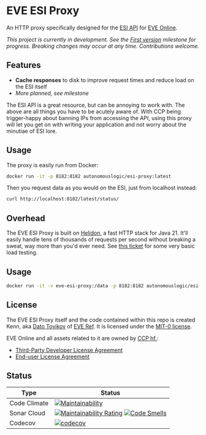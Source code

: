 # EVE ESI Proxy
An HTTP proxy specifically designed for the [ESI API](https://esi.evetech.net/ui/) for [EVE Online](https://www.eveonline.com/).

_This project is currently in development.
See the [First version](https://github.com/autonomouslogic/eve-esi-proxy/milestone/1) milestone for progress.
Breaking changes may occur at any time.
Contributions welcome._

## Features
* **Cache responses** to disk to improve request times and reduce load on the ESI itself
* _More planned, see milestone_

The ESI API is a great resource, but can be annoying to work with.
The above are all things you have to be acutely aware of.
With CCP being trigger-happy about banning IPs from accessing the API,
using this proxy will let you get on with writing your application and not worry about the minutiae of ESI lore.

## Usage
The proxy is easily run from Docker:
```bash
docker run -it -p 8182:8182 autonomouslogic/esi-proxy:latest
```

Then you request data as you would on the ESI, just from localhost instead:
```bash
curl http://localhost:8182/latest/status/
```

## Overhead
The EVE ESI Proxy is built on [Helidon](https://helidon.io/), a fast HTTP stack for Java 21.
It'll easily handle tens of thousands of requests per second without breaking a sweat, way more than you'd ever need.
See [this ticket](https://github.com/autonomouslogic/eve-esi-proxy/issues/23) for some very basic load testing.

## Usage
```bash
docker run -it -v eve-esi-proxy:/data -p 8182:8182 autonomouslogic/esi-proxy:latest
```

## License
The EVE ESI Proxy itself and the code contained within this repo is created
Kenn, aka [Dato Tovikov](https://evewho.com/character/1452072530) of [EVE Ref](https://everef.net/).
It is licensed under the [MIT-0 license](https://spdx.org/licenses/MIT-0.html).

EVE Online and all assets related to it are owned by [CCP hf.](https://www.ccpgames.com/):
* [Third-Party Developer License Agreement](https://developers.eveonline.com/license-agreement)
* [End-user License Agreement](https://community.eveonline.com/support/policies/eve-eula-en/)

## Status

| Type         | Status                                                                                                                                                                                                                                                                                                                                                                                                    |
|--------------|-----------------------------------------------------------------------------------------------------------------------------------------------------------------------------------------------------------------------------------------------------------------------------------------------------------------------------------------------------------------------------------------------------------|
| Code Climate | [![Maintainability](https://api.codeclimate.com/v1/badges/a48ec1513807fc073563/maintainability)](https://codeclimate.com/github/autonomouslogic/eve-esi-proxy/maintainability)                                                                                                                                                                                                                            |
| Sonar Cloud  | [![Maintainability Rating](https://sonarcloud.io/api/project_badges/measure?project=autonomouslogic_eve-esi-proxy&metric=sqale_rating)](https://sonarcloud.io/summary/new_code?id=autonomouslogic_esi-proxy) [![Code Smells](https://sonarcloud.io/api/project_badges/measure?project=autonomouslogic_esi-proxy&metric=code_smells)](https://sonarcloud.io/summary/new_code?id=autonomouslogic_esi-proxy) |
| Codecov      | [![codecov](https://codecov.io/gh/autonomouslogic/eve-esi-proxy/graph/badge.svg?token=MXwjEUJRPk)](https://codecov.io/gh/autonomouslogic/eve-esi-proxy)                                                                                                                                                                                                                                                   |
